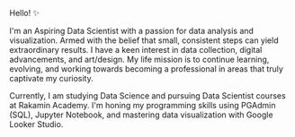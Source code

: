 Hello! ✨

I'm an Aspiring Data Scientist with a passion for data analysis and visualization. Armed with the belief that small, consistent steps can yield extraordinary results.
I have a keen interest in data collection, digital advancements, and art/design. My life mission is to continue learning, evolving, and working towards becoming a professional in areas that truly captivate my curiosity.

Currently, I am studying Data Science and pursuing Data Scientist courses at Rakamin Academy. I'm honing my programming skills using PGAdmin (SQL), Jupyter Notebook, and mastering data visualization with Google Looker Studio.
